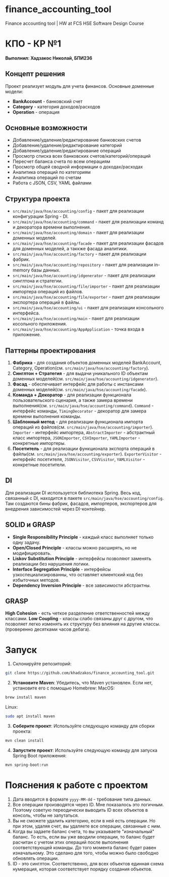 # finance_accounting_tool
Finance accounting tool | HW at FCS HSE Software Design Course
# КПО - КР №1
#### Выполнил: Хадзакос Николай, БПИ236

## Концепт решения
Проект реализует модуль для учета финансов. Основные доменные модели:
- **BankAccount** - банковский счет
- **Category** - категория доходов/расходов
- **Operation** - операция

## Основные возможности
- Добавление/удаление/редактирование банковских счетов
- Добавление/удаление/редактирование категорий
- Добавление/удаление/редактирование операций
- Просмотр списка всех банковских счетов/категорий/операций
- Пересчет баланса счета по всем операциям
- Просмотр общей сводной информации о доходах/расходах
- Аналитика операций по категориям
- Аналитика операций по счетам
- Работа с JSON, CSV, YAML файлами

## Структура проекта
- `src/main/java/hse/accounting/config` - пакет для реализации конфигурации Spring - DI.
- `src/main/java/hse/accounting/command` - пакет для реализации команд и декоратора времени выполнения.
- `src/main/java/hse/accounting/domain` - пакет для реализации доменных моделей.
- `src/main/java/hse/accounting/facade` - пакет для реализации фасадов для доменных моделей, а таккже фасада аналитики.
- `src/main/java/hse/accounting/factory` - пакет для реализации фабрик.
- `src/main/java/hse/accounting/repository` - пакет для реализации in-memory базы данных.
- `src/main/java/hse/accounting/idgenerator` - пакет для реализации синглтона и стратегии.
- `src/main/java/hse/accounting/file/importer` - пакет для реализации импортера операций из файлов.
- `src/main/java/hse/accounting/file/exporter` - пакет для реализации экспортера операций в файлы.
- `src/main/java/hse/accounting/ui` - пакет для реализации консольного интерфейса.
- `src/main/java/hse/accounting/main` - пакет для реализации косольного приложения.
- `src/main/java/hse/accounting/AppApplication` - точка входа в приложение.

## Паттерны проектирования
1. **Фабрика** - для создания объектов доменных моделей BankAccount, Category, Operation(см. `src/main/java/hse/accounting/factory`).
2. **Синглтон + Стратегия** - для выдачи уникального ID объектам доменных моделей(см. `src/main/java/hse/accounting/idgenerator`).
3. **Фасад** - обеспечивает интерфейс для работы с инстансами доменных моделей(см. `src/main/java/hse/accounting/facade`).
4. **Команда + Декоратор** - для реализации функционала пользовательского сценария, а также замера времени выполнения(см. `src/main/java/hse/accounting/command`). `Command` - интерфейс команды, `TimingDecorator` - декоратор для замера времени выполнения команды.
5. **Шаблонный метод** - для реализации функционала импорта операций из файлов(см. `src/main/java/hse/accounting/importer`). `Importer` - интерфейс импортера, `AbstractImporter` - абстрактный класс импортера, `JSONImporter`, `CSVImporter`, `YAMLImporter` - конкретные импортеры.
6. **Посетитель** - для реализации функционала экспорта операций в файлы(см. `src/main/java/hse/accounting/exporter`). `ExporterVisitor` - интерфейс посетителя, `JSONVisitor`, `CSVVisitor`, `YAMLVisitor` - конкретные посетители.

## DI
Для реализации DI используется библиотека Spring. Весь код, связанный с DI, находится в пакете `src/main/java/hse/accounting/config`. Там создаются бины фабрик, фасадов, импортеров, экспортеров для внедрения зависимостей через DI-контейнер.

## SOLID и GRASP
- **Single Responsibility Principle** - каждый класс выполняет только одну задачу.
- **Open/Closed Principle** - классы можно расширять, но не модифицировать.
- **Liskov Substitution Principle** - интерфейсы позволяют заменять реализации без нарушения логики.
- **Interface Segregation Principle** - интерфейсы узкоспециализированны, что оставляет клиентский код без избыточных методов.
- **Dependency Inversion Principle** - все зависимости абстрактны.

## GRASP
**High Cohesion** - есть четкое разделение ответственностей между классами.
**Low Coupling** - классы слабо связаны друг с другом, что позволяет легко изменять их структуру без влияния на другие классы.(проверенно десятками часов дебага).

# Запуск
1. Склонируйте репозиторий:
```bash
git clone https://github.com/khadzakos/finance_accounting_tool.git
```
2. **Установите Maven**: Убедитесь, что Maven установлен. Если нет, установите его с помощью Homebrew:
MacOS:
```bash
brew install maven
```
Linux:
``` bash
sudo apt install maven
```
3. **Соберите проект**: Используйте следующую команду для сборки проекта:
```bash
mvn clean install
```
4. **Запустите проект**: Используйте следующую команду для запуска Spring Boot приложения:
```bash
mvn spring-boot:run
```

# Пояснения к работе с проектом
1. Дата вводится в формате `yyyy-MM-dd` - требование типа данных.
2. Все операции производятся через ID. Мне показалось это логичным. Поэтому советую переодически выводить ID всех объектов в консоль, чтобы не запутаться. 
3. Вы не сможете удалить категорию, если в ней есть операции. Но при этом, удаляя счет, вы удаляете все операции, связанные с ним.
4. Когда вы задаете баланс счета, то вы указываете "изначальный" баланс. То есть, если вы уже вводили операции, то баланс будет расчитан с учетом этих операций после выполнения соответствующей команды. До того момента баланс будет равен изначальному. Это сделано для того, чтобы можно было свободно обновлять операции.
5. ID - это синглтон. Соответственно, для всех объектов единная схема нумерация, которая соответствует порядку создания объектов.













